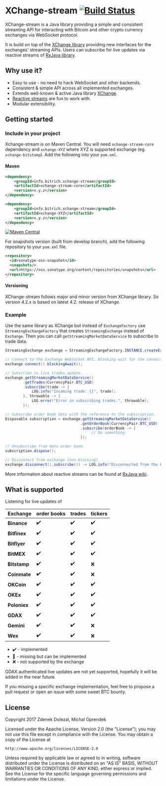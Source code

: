 # XChange-stream [![Build Status](https://travis-ci.org/bitrich-info/xchange-stream.svg?branch=master)](https://travis-ci.org/bitrich-info/xchange-stream)
XChange-stream is a Java library providing a simple and consistent streaming API for interacting with Bitcoin and other crypto currency exchanges via WebSocket protocol.

It is build on top of the [XChange library](https://github.com/timmolter/XChange) providing new interfaces for the exchanges' streaming APIs. Users can subscribe for live updates via reactive streams of [RxJava library](https://github.com/ReactiveX/RxJava).

## Why use it?

- Easy to use - no need to hack WebSocket and other backends.
- Consistent & simple API across all implemented exchanges.
- Extends well-known & active Java library [XChange](http://knowm.org/open-source/xchange/).
- [Reactive streams](http://reactivex.io/) are fun to work with. 
- Modular extensibility.

## Getting started

### Include in your project

Xchange-stream is on Maven Central. You will need `xchange-stream-core` dependency and `xchange-XYZ` where XYZ is supported exchange (eg. `xchange-bitstamp`). Add the following into your `pom.xml`.


#### Maven

```xml
<dependency>
    <groupId>info.bitrich.xchange-stream</groupId>
    <artifactId>xchange-stream-core</artifactId>
    <version>x.y.z</version>
</dependency>

<dependency>
    <groupId>info.bitrich.xchange-stream</groupId>
    <artifactId>xchange-XYZ</artifactId>
    <version>x.y.z</version>
</dependency>
```

[![Maven Central](https://maven-badges.herokuapp.com/maven-central/info.bitrich.xchange-stream/xchange-stream-core/badge.svg?style=flat)](https://search.maven.org/#search%7Cga%7C1%7Ca%3A%22xchange-stream-core%22)

For snapshots version (built from develop branch), add the following repository to your `pom.xml` file.

```xml
<repository>
  <id>sonatype-oss-snapshot</id>
  <snapshots/>
  <url>https://oss.sonatype.org/content/repositories/snapshots</url>
</repository>
```

#### Versioning 

XChange-stream follows major and minor version from XChange library. So version 4.2.x is based on latest 4.2. release of XChange.


### Example

Use the same library as XChange but instead of `ExchangeFactory` use `StreamingExchangeFactory` that creates `StreamingExchange` instead of `Exchange`. Then you can call `getStreamingMarketDataService` to subscribe to trade data.

```java
StreamingExchange exchange = StreamingExchangeFactory.INSTANCE.createExchange(BitstampStreamingExchange.class.getName());

// Connect to the Exchange WebSocket API. Blocking wait for the connection.
exchange.connect().blockingAwait();

// Subscribe to live trades update.
exchange.getStreamingMarketDataService()
        .getTrades(CurrencyPair.BTC_USD)
        .subscribe(trade -> {
            LOG.info("Incoming trade: {}", trade);
        }, throwable -> {
            LOG.error("Error in subscribing trades.", throwable);
        });

// Subscribe order book data with the reference to the subscription.
Disposable subscription = exchange.getStreamingMarketDataService()
                                  .getOrderBook(CurrencyPair.BTC_USD)
                                  .subscribe(orderBook -> {
                                       // Do something
                                  });

// Unsubscribe from data order book.
subscription.dispose();

// Disconnect from exchange (non-blocking)
exchange.disconnect().subscribe(() -> LOG.info("Disconnected from the Exchange"));
```
More information about reactive streams can be found at [RxJava wiki](https://github.com/ReactiveX/RxJava/wiki). 

## What is supported

Listening for live updates of

Exchange | order books | trades | tickers
-------- | ----------- | ------ | -------
**Binance** | :heavy_check_mark: | :heavy_check_mark: | :heavy_check_mark:
**Bitfinex** | :heavy_check_mark: | :heavy_check_mark: | :heavy_check_mark:
**Bitflyer** | :heavy_check_mark: | :heavy_check_mark: | :heavy_check_mark:
**BitMEX** | :heavy_check_mark: | :heavy_check_mark: | :heavy_check_mark:
**Bitstamp** | :heavy_check_mark: | :heavy_check_mark: | :x:
**Coinmate** | :heavy_check_mark: | :heavy_check_mark: | :x:
**OKCoin** | :heavy_check_mark: | :heavy_check_mark: | :heavy_check_mark:
**OKEx** | :heavy_check_mark: | :heavy_check_mark: | :heavy_check_mark:
**Poloniex** | :heavy_check_mark: | :heavy_check_mark: | :heavy_check_mark:
**GDAX** | :heavy_check_mark: | :heavy_check_mark: | :heavy_check_mark:
**Gemini** | :heavy_check_mark: | :heavy_check_mark: | :x:
**Wex** | :heavy_check_mark: | :heavy_check_mark: | :x:

- :heavy_check_mark: - implemented
- :construction: - missing but can be implemented
- :x: - not supported by the exchange

GDAX authenticated live updates are not yet supported, hopefully it will be added in the near future. 

If you missing a specific exchange implementation, feel free to propose a pull request or open an issue with some sweet BTC bounty. 
 

## License
Copyright 2017 Zdenek Dolezal, Michal Oprendek

Licensed under the Apache License, Version 2.0 (the "License");
you may not use this file except in compliance with the License.
You may obtain a copy of the License at

    http://www.apache.org/licenses/LICENSE-2.0

Unless required by applicable law or agreed to in writing, software
distributed under the License is distributed on an "AS IS" BASIS,
WITHOUT WARRANTIES OR CONDITIONS OF ANY KIND, either express or implied.
See the License for the specific language governing permissions and
limitations under the License.

